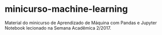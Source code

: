 # minicurso-machine-learning
Material do minicurso de Aprendizado de Máquina com Pandas e Jupyter Notebook lecionado na Semana Acadêmica 2/2017.
